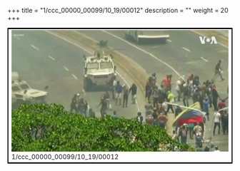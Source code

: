 +++
title = "1/ccc_00000_00099/10_19/00012"
description = ""
weight = 20
+++

<table style="border:2px solid black;max-width:800px;max-height:800px;" 
><tr><td>
<img class="center-fit-jpg"
src="/jpg_/aaa_20190430_NxaOmWaI8sI_00011.jpg">
1/ccc_00000_00099/10_19/00012
</img></td></tr></table>
